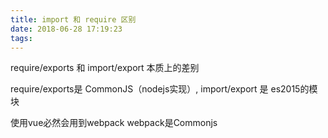 ```yaml
---
title: import 和 require 区别
date: 2018-06-28 17:19:23
tags:
---
```



require/exports 和 import/export  本质上的差别


<!--more-->
require/exports是 CommonJS（nodejs实现）,
import/export 是 es2015的模块

使用vue必然会用到webpack  webpack是Commonjs